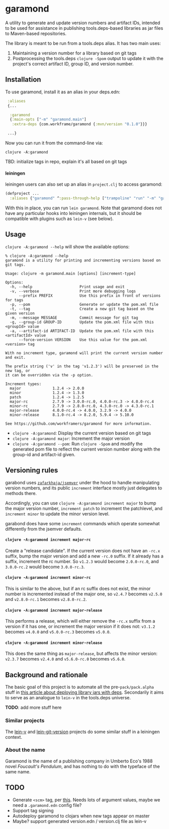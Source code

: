# garamond

A utility to generate and update version numbers and artifact IDs, intended
to be used for assistance in publishing tools.deps-based libraries as jar
files to Maven-based repositories.

The library is meant to be run from a tools.deps alias. It has two main uses:

1. Maintaining a version number for a library based on git tags
2. Postprocessing the tools.deps `clojure -Spom` output to update it
   with the project's correct artifact ID, group ID, and version number.

## Installation

To use garamond, install it as an alias in your deps.edn:

```clojure
 :aliases
 {...

  :garamond
  {:main-opts ["-m" "garamond.main"]
   :extra-deps {com.workframe/garamond {:mvn/version "0.1.0"}}}

 ...}
```

Now you can run it from the command-line via:

`clojure -A:garamond`

TBD: initialize tags in repo, explain it's all based on git tags

#### leiningen

leiningen users can also set up an alias in `project.clj` to access garamond:

```clojure
(defproject ...
  :aliases {"garamond" ^:pass-through-help ["trampoline" "run" "-m" "garamond.main"]})
```

With this in place, you can run `lein garamond`. Note that garamond does not
have any particular hooks into leiningen internals, but it should be compatible
with plugins such as `lein-v` (see below).

## Usage

`clojure -A:garamond --help` will show the available options:

```
% clojure -A:garamond --help
garamond is a utility for printing and incrementing versions based on git tags.

Usage: clojure -m garamond.main [options] [increment-type]

Options:
  -h, --help                     Print usage and exit
  -v, --verbose                  Print more debugging logs
      --prefix PREFIX            Use this prefix in front of versions for tags
  -p, --pom                      Generate or update the pom.xml file
  -t, --tag                      Create a new git tag based on the given version
  -m, --message MESSAGE          Commit message for git tag
  -g, --group-id GROUP-ID        Update the pom.xml file with this <groupId> value
  -a, --artifact-id ARTIFACT-ID  Update the pom.xml file with this <artifactId> value
      --force-version VERSION    Use this value for the pom.xml <version> tag

With no increment type, garamond will print the current version number and exit.

The prefix string ('v' in the tag 'v1.2.3') will be preserved in the new tag, or
it can be overridden via the -p option.

Increment types:
  major              1.2.4 -> 2.0.0
  minor              1.2.4 -> 1.3.0
  patch              1.2.4 -> 1.2.5
  major-rc           2.7.9 -> 3.0.0-rc.0, 4.0.0-rc.3 -> 4.0.0-rc.4
  minor-rc           2.7.9 -> 2.8.0-rc.0, 4.3.0-rc.0 -> 4.3.0-rc.1
  major-release      4.0.0-rc.4 -> 4.0.0, 3.2.9 -> 4.0.0
  minor-release      8.1.0-rc.4 -> 8.2.0, 5.9.4 -> 5.10.0

See https://github.com/workframers/garamond for more information.
```

* `clojure -A:garamond`: Display the current version based on git tags
* `clojure -A:garamond major`: Increment the major version
* `clojure -A:garamond --pom`: Run `clojure -Spom` and modify the generated pom file
  to reflect the current version number along with the group-id and artifact-id given.

## Versioning rules

garabond uses [`zafarkhaja/jsemver`](https://github.com/zafarkhaja/jsemver)
under the hood to handle manipulating version numbers, and its public
`increment` interface mostly just delegates to methods there.

Accordingly, you can use `clojure -A:garamond increment major` to bump the
major version number, `increment patch` to increment the patchlevel, and
`increment minor` to update the minor version level.

garabond does have some `increment` commands which operate somewhat differently
from the jsemver defaults.

#### `clojure -A:garamond increment major-rc`

Create a "release candidate". If the current version does not have an
`-rc.x` suffix, bump the major version and add a new `-rc.0` suffix.
If it already has a suffix, increment the rc number. So `v1.2.3` would
become `2.0.0-rc.0`, and `3.0.0-rc.2` would become `3.0.0-rc.3`.

#### `clojure -A:garamond increment minor-rc`

This is similar to the above, but if an rc suffix does not exist, the
minor number is incremented instead of the major one, so `v2.4.7`
becomes `v2.5.0` and `v2.8.0-rc.1` becomes  `v2.8.0-rc.2`.

#### `clojure -A:garamond increment major-release`

This performs a release, which will either remove the `-rc.x` suffix
from a version if it has one, or increment the major version if it does
not: `v3.1.2` becomes `v4.0.0` and `v5.0.0-rc.3` becomes `v5.0.0`.

#### `clojure -A:garamond increment minor-release`

This does the same thing as `major-release`, but affects the minor version:
`v2.3.7` becomes `v2.4.0` and `v5.6.0-rc.0` becomes `v5.6.0`.

## Background and rationale

The basic goal of this project is to automate all the pre-`pack/pack.alpha`
stuff in [this article about deploying library jars with
deps](https://juxt.pro/blog/posts/pack-maven.html).
Secondarily it aims to serve as an analogue to `lein-v` in the tools.deps
universe.

__TODO__: add more stuff here

### Similar projects

The [lein-v](https://github.com/roomkey/lein-v) and
[lein-git-version](https://github.com/arrdem/lein-git-version) projects
do some similar stuff in a leiningen context.

### About the name

Garamond is the name of a publishing company in Umberto Eco's 1988 novel
_Foucault's Pendulum_, and has nothing to do with the typeface of the same name.

## TODO

- Generate `<scm>` tag, per [this](https://juxt.pro/blog/posts/pack-maven.html#_generate_a_pom_xml).
  Needs lots of argument values, maybe we need a `.garamond.edn` config file?
- Support tag signing
- Autodeploy garamond to clojars when new tags appear on master
- Maybe? support generated version.edn / version.clj file as lein-v
